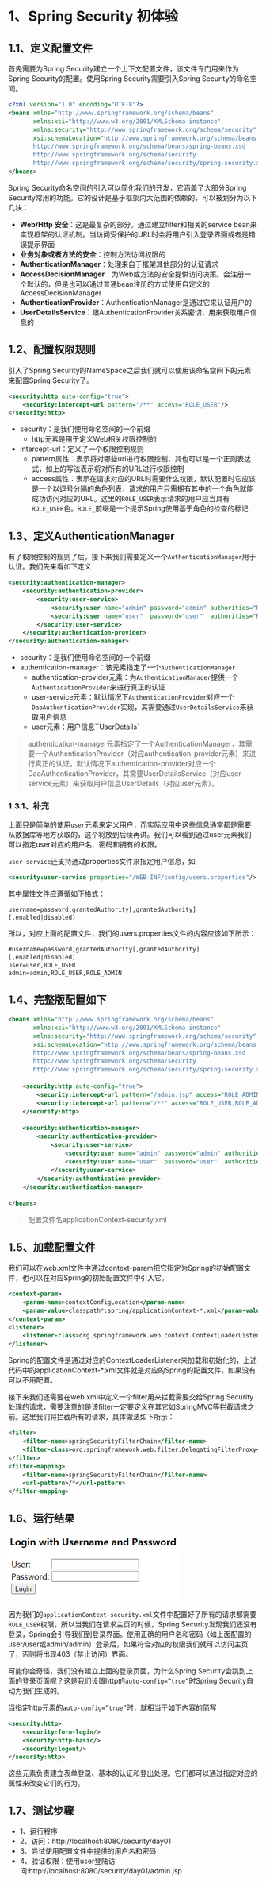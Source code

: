 # 1、Spring Security 初体验

## 1.1、定义配置文件

首先需要为Spring Security建立一个上下文配置文件，该文件专门用来作为Spring Security的配置。使用Spring Security需要引入Spring Security的命名空间。

```xml
<?xml version="1.0" encoding="UTF-8"?>
<beans xmlns="http://www.springframework.org/schema/beans"
       xmlns:xsi="http://www.w3.org/2001/XMLSchema-instance"
       xmlns:security="http://www.springframework.org/schema/security"
       xsi:schemaLocation="http://www.springframework.org/schema/beans
       http://www.springframework.org/schema/beans/spring-beans.xsd
       http://www.springframework.org/schema/security
       http://www.springframework.org/schema/security/spring-security.xsd">
</beans>
```

Spring Security命名空间的引入可以简化我们的开发，它涵盖了大部分Spring Security常用的功能。它的设计是基于框架内大范围的依赖的，可以被划分为以下几块：

- **Web/Http 安全**：这是最复杂的部分。通过建立filter和相关的service bean来实现框架的认证机制。当访问受保护的URL时会将用户引入登录界面或者是错误提示界面
- **业务对象或者方法的安全**：控制方法访问权限的
- **AuthenticationManager**：处理来自于框架其他部分的认证请求
- **AccessDecisionManager**：为Web或方法的安全提供访问决策。会注册一个默认的，但是也可以通过普通bean注册的方式使用自定义的AccessDecisionManager
- **AuthenticationProvider**：AuthenticationManager是通过它来认证用户的
- **UserDetailsService**：跟AuthenticationProvider关系密切，用来获取用户信息的

## 1.2、配置权限规则

 引入了Spring Security的NameSpace之后我们就可以使用该命名空间下的元素来配置Spring Security了。

```xml
<security:http auto-config="true">
    <security:intercept-url pattern="/**" access="ROLE_USER"/>
</security:http>
```

- security：是我们使用命名空间的一个前缀
  - http元素是用于定义Web相关权限控制的
- intercept-url：定义了一个权限控制规则
  - pattern属性：表示将对哪些url进行权限控制，其也可以是一个正则表达式，如上的写法表示将对所有的URL进行权限控制
  - access属性：表示在请求对应的URL时需要什么权限，默认配置时它应该是一个以逗号分隔的角色列表，请求的用户只需拥有其中的一个角色就能成功访问对应的URL。这里的`ROLE_USER`表示请求的用户应当具有`ROLE_USER`色。`ROLE_`前缀是一个提示Spring使用基于角色的检查的标记

## 1.3、定义AuthenticationManager

有了权限控制的规则了后，接下来我们需要定义一个`AuthenticationManager`用于认证。我们先来看如下定义

```xml
<security:authentication-manager>
    <security:authentication-provider>
        <security:user-service>
            <security:user name="admin" password="admin" authorities="ROLE_USER, ROLE_ADMIN"/>
            <security:user name="user"  password="user"  authorities="ROLE_USER"/>
        </security:user-service>
    </security:authentication-provider>
</security:authentication-manager>
```
- security：是我们使用命名空间的一个前缀
- authentication-manager：该元素指定了一个`AuthenticationManager`
  - authentication-provider元素：为`AuthenticationManager`提供一个`AuthenticationProvider`来进行真正的认证
  - user-service元素：默认情况下`AuthenticationProvider`对应一个`DaoAuthenticationProvider`实现，其需要通过`UserDetailsService`来获取用户信息
  - user元素：用户信息``UserDetails`

> authentication-manager元素指定了一个AuthenticationManager，其需要一个AuthenticationProvider（对应authentication-provider元素）来进行真正的认证，默认情况下authentication-provider对应一个DaoAuthenticationProvider，其需要UserDetailsService（对应user-service元素）来获取用户信息UserDetails（对应user元素）。

### 1.3.1、补充

上面只是简单的使用`user`元素来定义用户，而实际应用中这些信息通常都是需要从数据库等地方获取的，这个将放到后续再讲。我们可以看到通过user元素我们可以指定user对应的用户名、密码和拥有的权限。

 `user-service`还支持通过properties文件来指定用户信息，如

```xml
<security:user-service properties="/WEB-INF/config/users.properties"/>
```

其中属性文件应遵循如下格式：

```properties
username=password,grantedAuthority[,grantedAuthority][,enabled|disabled]
```

所以，对应上面的配置文件，我们的users.properties文件的内容应该如下所示：

```properties
#username=password,grantedAuthority[,grantedAuthority][,enabled|disabled]
user=user,ROLE_USER
admin=admin,ROLE_USER,ROLE_ADMIN
```

## 1.4、完整版配置如下

```xml
<beans xmlns="http://www.springframework.org/schema/beans"
       xmlns:xsi="http://www.w3.org/2001/XMLSchema-instance"
       xmlns:security="http://www.springframework.org/schema/security"
       xsi:schemaLocation="http://www.springframework.org/schema/beans
       http://www.springframework.org/schema/beans/spring-beans.xsd
       http://www.springframework.org/schema/security
       http://www.springframework.org/schema/security/spring-security.xsd">

    <security:http auto-config="true">
        <security:intercept-url pattern="/admin.jsp" access="ROLE_ADMIN"/>
        <security:intercept-url pattern="/**" access="ROLE_USER,ROLE_ADMIN"/>
    </security:http>

    <security:authentication-manager>
        <security:authentication-provider>
            <security:user-service>
                <security:user name="admin" password="admin" authorities="ROLE_USER, ROLE_ADMIN"/>
                <security:user name="user"  password="user"  authorities="ROLE_USER"/>
            </security:user-service>
        </security:authentication-provider>
    </security:authentication-manager>

</beans>
```

> 配置文件名applicationContext-security.xml

## 1.5、加载配置文件

我们可以在web.xml文件中通过context-param把它指定为Spring的初始配置文件，也可以在对应Spring的初始配置文件中引入它。

```xml
<context-param>
    <param-name>contextConfigLocation</param-name>
    <param-value>classpath*:spring/applicationContext-*.xml</param-value>
</context-param>
<listener>
    <listener-class>org.springframework.web.context.ContextLoaderListener</listener-class>
</listener>
```

Spring的配置文件是通过对应的ContextLoaderListener来加载和初始化的，上述代码中的applicationContext-*.xml文件就是对应的Spring的配置文件，如果没有可以不用配置。

接下来我们还需要在web.xml中定义一个filter用来拦截需要交给Spring Security处理的请求，需要注意的是该filter一定要定义在其它如SpringMVC等拦截请求之前。这里我们将拦截所有的请求，具体做法如下所示：

```xml
<filter>
    <filter-name>springSecurityFilterChain</filter-name>
    <filter-class>org.springframework.web.filter.DelegatingFilterProxy</filter-class>
</filter>
<filter-mapping>
    <filter-name>springSecurityFilterChain</filter-name>
    <url-pattern>/*</url-pattern>
</filter-mapping>
```

## 1.6、运行结果

![初体验](01-Spring%20Security%20%E5%88%9D%E4%BD%93%E9%AA%8C/image-20200603163857682.png)

因为我们的`applicationContext-security.xml`文件中配置好了所有的请求都需要`ROLE_USER`权限，所以当我们在请求主页的时候，Spring Security发现我们还没有登录，Spring会引导我们到登录界面。使用正确的用户名和密码（如上面配置的user/user或admin/admin）登录后，如果符合对应的权限我们就可以访问主页了，否则将出现403（禁止访问）界面。

可能你会奇怪，我们没有建立上面的登录页面，为什么Spring Security会跳到上面的登录页面呢？这是我们设置http的`auto-config=”true”`时Spring Security自动为我们生成的。

当指定http元素的`auto-config=”true”`时，就相当于如下内容的简写

```xml
<security:http>
    <security:form-login/>
    <security:http-basic/>
    <security:logout/>
</security:http>
```

这些元素负责建立表单登录、基本的认证和登出处理。它们都可以通过指定对应的属性来改变它们的行为。

## 1.7、测试步骤

- 1、运行程序
- 2、访问：http://localhost:8080/security/day01
- 3、尝试使用配置文件中提供的用户名和密码
- 4、验证权限：使用user登陆访问:http://localhost:8080/security/day01/admin.jsp